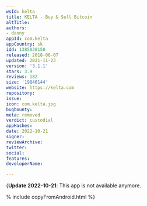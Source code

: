 ```yaml
---
wsId: kelta
title: KELTA - Buy & Sell Bitcoin
altTitle: 
authors:
- danny
appId: com.kelta
appCountry: sk
idd: 1385038150
released: 2018-06-07
updated: 2021-11-23
version: '3.1.1'
stars: 3.9
reviews: 182
size: '19846144'
website: https://kelta.com
repository: 
issue: 
icon: com.kelta.jpg
bugbounty: 
meta: removed
verdict: custodial
appHashes: 
date: 2022-10-21
signer: 
reviewArchive: 
twitter: 
social: 
features: 
developerName: 

---
```


{**Update 2022-10-21**: This app is not available anymore.

% include copyFromAndroid.html %}
